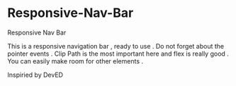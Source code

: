 # Responsive-Nav-Bar
Responsive Nav Bar 

This is a responsive navigation bar , ready to use . Do not forget about the pointer events . Clip Path is the most important here and flex is really good . You can easily make room for other elements . 


Inspiried by DevED 

